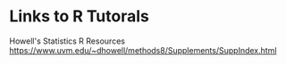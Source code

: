 # Links to R Tutorals

Howell's Statistics R Resources
https://www.uvm.edu/~dhowell/methods8/Supplements/SuppIndex.html
